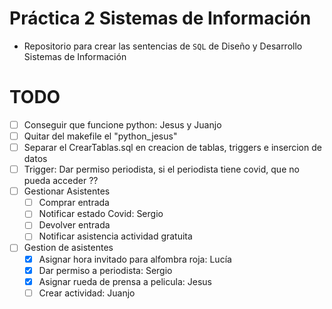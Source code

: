 # Práctica 2 Sistemas de Información

* Repositorio para crear las sentencias de `SQL` de Diseño y Desarrollo Sistemas de Información

# TODO

* [ ] Conseguir que funcione python: Jesus y Juanjo
* [ ] Quitar del makefile el "python_jesus"
* [ ] Separar el CrearTablas.sql en creacion de tablas, triggers e insercion de datos
* [ ] Trigger: Dar permiso periodista, si el periodista tiene covid, que no pueda acceder ??
* [ ] Gestionar Asistentes
    * [ ] Comprar entrada
    * [ ] Notificar estado Covid: Sergio
    * [ ] Devolver entrada
    * [ ] Notificar asistencia actividad gratuita
* [ ] Gestion de asistentes
    * [x] Asignar hora invitado para alfombra roja: Lucía
    * [x] Dar permiso a periodista: Sergio
    * [x] Asignar rueda de prensa a pelicula: Jesus
    * [ ] Crear actividad: Juanjo

